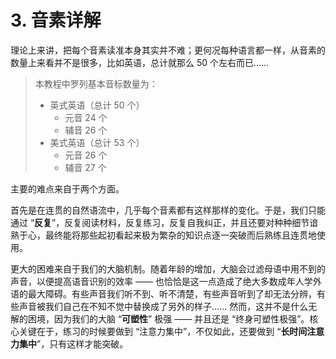 # 3. 音素详解

理论上来讲，把每个音素读准本身其实并不难；更何况每种语言都一样，从音素的数量上来看并不是很多，比如英语，总计就那么 50 个左右而已……

> 本教程中罗列基本音标数量为：
> * 英式英语（总计 50 个）
>    * 元音 24 个
>    * 辅音 26 个
> * 美式英语（总计 53 个）
>    * 元音 26 个
>    * 辅音 27 个

主要的难点来自于两个方面。

首先是在连贯的自然语流中，几乎每个音素都有这样那样的变化。于是，我们只能通过 “**反复**”，反复阅读材料，反复练习，反复自我纠正，并且还要对种种细节谙熟于心，最终能将那些起初看起来极为繁杂的知识点逐一突破而后熟练且连贯地使用。

更大的困难来自于我们的大脑机制。随着年龄的增加，大脑会过滤母语中用不到的声音，以便提高语音识别的效率 —— 也恰恰是这一点造成了绝大多数成年人学外语的最大障碍。有些声音我们听不到、听不清楚，有些声音听到了却无法分辨，有些声音被我们自己在不知不觉中替换成了另外的样子…… 然而，这并不是什么无解的困境，因为我们的大脑 “**可塑性**” 极强 —— 并且还是 “终身可塑性极强”。核心关键在于，练习的时候要做到 “注意力集中”，不仅如此，还要做到 “**长时间注意力集中**”，只有这样才能突破。
